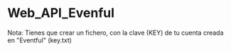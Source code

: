 # Web_API_Evenful
Nota: Tienes que crear un fichero, con la clave (KEY) de tu cuenta creada en "Eventful" (key.txt)
